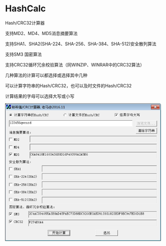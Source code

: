 # HashCalc
Hash/CRC32计算器

支持MD2、MD4、MD5消息摘要算法

支持SHA1、SHA2(SHA-224、SHA-256、SHA-384、SHA-512)安全散列算法

支持SM3 国密算法

支持CRC32循环冗余校验算法（同WINZIP、WINRAR中的CRC32算法）

几种算法的计算可以都选择或选择其中几种

可以计算字符串的Hash/CRC32，也可以及时文件的Hash/CRC32

计算结果的字母可以选择大写或小写

![屏幕示例图片](https://github.com/goodfrd/HashCalc/blob/master/HashCalc.png)